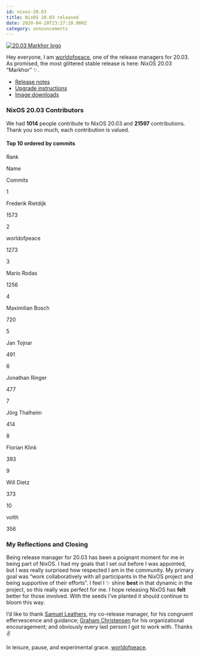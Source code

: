 ```yaml
---
id: nixos-20.03
title: NixOS 20.03 released 
date: 2020-04-20T23:27:10.000Z
category: announcements
---
```

[![20.03 Markhor logo](/logo/nixos-logo-20.03-markhor-lores.png)](https://github.com/NixOS/nixos-artwork/blob/master/releases/20.03-markhor/markhor.png)

Hey everyone, I am [worldofpeace](https://discourse.nixos.org/u/worldofpeace), one of the release managers for 20.03. As promised, the most glittered stable release is here: NixOS 20.03 “Markhor” ✨.

*   [Release notes](/manual/nixos/stable/release-notes.html#sec-release-20.03)
*   [Upgrade instructions](/manual/nixos/stable/index.html#sec-upgrading)
*   [Image downloads](/download.html)

### NixOS 20.03 Contributors

We had **1014** people contribute to NixOS 20.03 and **21597** contributions. Thank you soo much, each contribution is valued.

#### Top 10 ordered by commits

Rank

Name

Commits

1

Frederik Rietdijk

1573

2

worldofpeace

1273

3

Mario Rodas

1256

4

Maximilian Bosch

720

5

Jan Tojnar

491

6

Jonathan Ringer

477

7

Jörg Thalheim

414

8

Florian Klink

393

9

Will Dietz

373

10

volth

356

### My Reflections and Closing

Being release manager for 20.03 has been a poignant moment for me in being part of NixOS. I had my goals that I set out before I was appointed, but I was really surprised how respected I am in the community. My primary goal was “work collaboratively with all participants in the NixOS project and being supportive of their efforts”. I feel I ✨ shine **best** in that dynamic in the project, so this really was perfect for me. I hope releasing NixOS has **felt** better for those involved. With the seeds I’ve planted it should continue to bloom this way.

I’d like to thank [Samuel Leathers](https://discourse.nixos.org/u/disassembler), my co-release manager, for his congruent effervescence and guidance; [Graham Christensen](https://discourse.nixos.org/u/grahamc) for his organizational encouragement; and obviously every last person I got to work with. Thanks ✌️

In leisure, pause, and experimental grace. [worldofpeace](https://discourse.nixos.org/u/worldofpeace).
